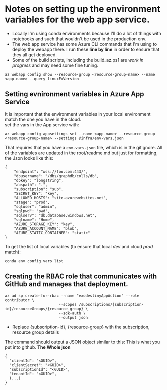 # Notes on setting up the environment variables for the web app service. 
* Locally I'm using conda environments because I'll do a lot of things with notebooks and such that wouldn't be used in the production env. 
* The web app service has some Azure CLI commands that I'm using to deploy the webapp there. I run these **line by line** in order to ensure that they all get deployed.
* Some of the build scripts, including the build_az.ps1 are _work in progress_ and may need some fine tuning. 

```
az webapp config show --resource-group <resource-group-name> --name <app-name> --query linuxFxVersion
```

## Setting evnironment variables in Azure App Service
It is important that the environment variables in your local environment match the one you have in the cloud.  
set the vars in the App service with:
```
az webapp config appsettings set --name <app-name> --resource-group <resource-group-name> --settings @infra/env-vars.json
```
That requires that you have a `env-vars.json` file, which is in the gitignore. All of the variables are updated in the root/readme.md but just for formatting, the Json looks like this:
```
{
    "endpoint": "wss://foo.com:443/",
    "dbusername": "/dbs/graphdb/colls/db",
    "dbkey": "longstring",
    "abspath": ".",
    "subscription": "sub",
    "SECRET_KEY": "key",
    "ALLOWED_HOSTS": "site.azurewebsites.net",
    "stage": "prod",
    "sqluser": "admin",
    "sqlpwd": "pwd",
    "sqlserv": "db.database.windows.net",
    "sqlname": "Home",
    "AZURE_STORAGE_KEY": "key",
    "AZURE_ACCOUNT_NAME": "blob",
    "AZURE_STATIC_CONTAINER": "static"
}
```


To get the list of local variables (to ensure that local _dev_ and cloud _prod_ match):
```
conda env config vars list
```


## Creating the RBAC role that communicates with GitHub and manages that deployment. 
```
az ad sp create-for-rbac --name "exodestinyAppAction" --role contributor \
                        --scopes /subscriptions/{subscription-id}/resourceGroups/{resource-group} \
                        --sdk-auth \
                        --output json
```
* Replace {subscription-id}, {resource-group} with the subscription, resource group details

The command should output a JSON object similar to this:
This is what you put into github. **The Whole json**
```
{
  "clientId": "<GUID>",
  "clientSecret": "<GUID>",
  "subscriptionId": "<GUID>",
  "tenantId": "<GUID>",
  (...)
}
```
